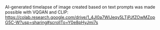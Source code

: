 AI-generated timelapse of image created based on text prompts was made possible with VQGAN and CLIP: https://colab.research.google.com/drive/1_4Jl0a7WIJeqy5LTjPJfZOwMZopG5C-W?usp=sharing#scrollTo=Y0e8pHyJmi7s
